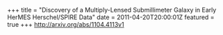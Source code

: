 +++
title = "Discovery of a Multiply-Lensed Submillimeter Galaxy in Early HerMES   Herschel/SPIRE Data"
date = 2011-04-20T20:00:01Z
featured = true
+++
http://arxiv.org/abs/1104.4113v1